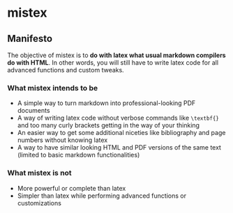 # mistex

## Manifesto
The objective of mistex is to **do with latex what usual markdown compilers do
with HTML**. In other words, you will still have to write latex code for all
advanced functions and custom tweaks. 

### What mistex intends to be
- A simple way to turn markdown into professional-looking PDF documents
- A way of writing latex code without verbose commands like `\textbf{}`
and too many curly brackets getting in the way of your thinking
- An easier way to get some additional niceties like bibliography and page
numbers without knowing latex
- A way to have similar looking HTML and PDF versions of the same text (limited
to basic markdown functionalities)

### What mistex is not
- More powerful or complete than latex
- Simpler than latex while performing advanced functions or customizations